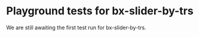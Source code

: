 # Playground tests for bx-slider-by-trs
We are still awaiting the first test run for bx-slider-by-trs.
